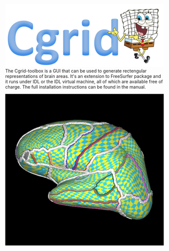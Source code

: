 ![Alt text](images/tekst_logo.png?raw=true "Optional Title")
The Cgrid-toolbox is a GUI that can be used to generate rectengular representations of brain areas. It's an extension to FreeSurfer package and it runs under IDL or the IDL virtual machine, all of which are available free of charge. The full installation instructions can be found in the manual.



![Alt text](images/rotating_brain.gif?raw=true "Optional Title")
